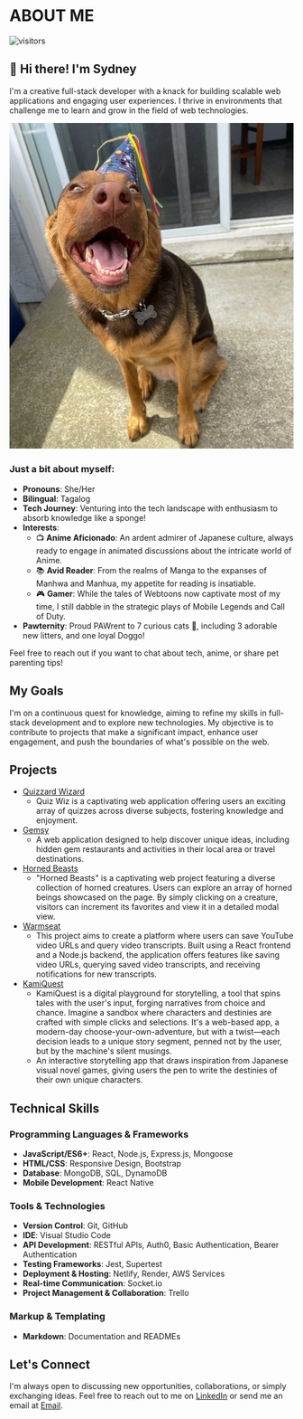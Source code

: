 # ABOUT ME 
![visitors](https://visitor-badge.laobi.icu/badge?page_id=sfpagalan.sfpagalan)

## 👋 Hi there! I'm Sydney

I'm a creative full-stack developer with a knack for building scalable web applications and engaging user experiences. I thrive in environments that challenge me to learn and grow in the field of web technologies.

![My Doggo](tsukipic.jpg)

### Just a bit about myself:

- **Pronouns**: She/Her
- **Bilingual**: Tagalog
- **Tech Journey**: Venturing into the tech landscape with enthusiasm to absorb knowledge like a sponge!
- **Interests**: 
  - 📺 **Anime Aficionado**: An ardent admirer of Japanese culture, always ready to engage in animated discussions about the intricate world of Anime.
  - 📚 **Avid Reader**: From the realms of Manga to the expanses of Manhwa and Manhua, my appetite for reading is insatiable.
  - 🎮 **Gamer**: While the tales of Webtoons now captivate most of my time, I still dabble in the strategic plays of Mobile Legends and Call of Duty.
- **Pawternity**: Proud PAWrent to 7 curious cats 🐾, including 3 adorable new litters, and one loyal Doggo! 

Feel free to reach out if you want to chat about tech, anime, or share pet parenting tips!

## My Goals
I'm on a continuous quest for knowledge, aiming to refine my skills in full-stack development and to explore new technologies. My objective is to contribute to projects that make a significant impact, enhance user engagement, and push the boundaries of what's possible on the web.

## Projects

- [Quizzard Wizard](https://github.com/Code-Fellow-Quizzards/quizzard-wizard)
  - Quiz Wiz is a captivating web application offering users an exciting array of quizzes across diverse subjects, fostering knowledge and enjoyment.
 - [Gemsy](https://github.com/301-Team-2/gemsy)
   - A web application designed to help discover unique ideas, including hidden gem restaurants and activities in their local area or travel destinations.
 - [Horned Beasts](https://github.com/sfpagalan/horned-beast)
   - "Horned Beasts" is a captivating web project featuring a diverse collection of horned creatures. Users can explore an array of horned beings showcased on the page. By simply clicking on a creature, visitors can increment its favorites and view it in a detailed modal view.
 - [Warmseat](https://github.com/orgs/Warmseat/repositories)
   - This project aims to create a platform where users can save YouTube video URLs and query video transcripts. Built using a React frontend and a Node.js backend, the application offers features like saving video URLs, querying saved video transcripts, and receiving notifications for new transcripts.
 - [KamiQuest](https://github.com/sfpagalan/KamiQuest)
   - KamiQuest is a digital playground for storytelling, a tool that spins tales with the user's input, forging narratives from choice and chance. Imagine a sandbox where characters and destinies are crafted with simple clicks and selections. It's a web-based app, a modern-day choose-your-own-adventure, but with a twist—each decision leads to a unique story segment, penned not by the user, but by the machine's silent musings.
   - An interactive storytelling app that draws inspiration from Japanese visual novel games, giving users the pen to write the destinies of their own unique characters.

## Technical Skills

### Programming Languages & Frameworks
- **JavaScript/ES6+**: React, Node.js, Express.js, Mongoose
- **HTML/CSS**: Responsive Design, Bootstrap
- **Database**: MongoDB, SQL, DynamoDB
- **Mobile Development**: React Native

### Tools & Technologies
- **Version Control**: Git, GitHub
- **IDE**: Visual Studio Code
- **API Development**: RESTful APIs, Auth0, Basic Authentication, Bearer Authentication
- **Testing Frameworks**: Jest, Supertest
- **Deployment & Hosting**: Netlify, Render, AWS Services
- **Real-time Communication**: Socket.io
- **Project Management & Collaboration**: Trello

### Markup & Templating
- **Markdown**: Documentation and READMEs

## Let's Connect
I'm always open to discussing new opportunities, collaborations, or simply exchanging ideas. Feel free to reach out to me on [LinkedIn](https://www.linkedin.com/in/sfpagalan/) or send me an email at [Email](sfpagalan@gmail.com).

<!---
sfpagalan/sfpagalan is a ✨ special ✨ repository because its `README.md` (this file) appears on your GitHub profile.
You can click the Preview link to take a look at your changes.
--->
